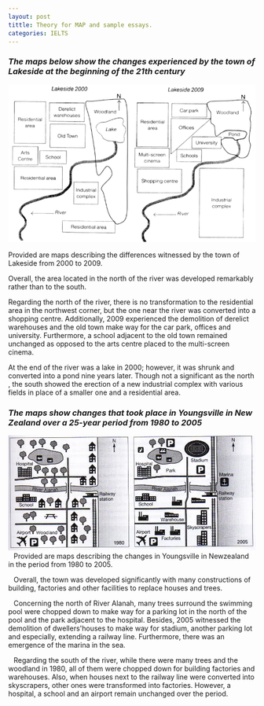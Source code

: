 ```yaml
---
layout: post
tittle: Theory for MAP and sample essays.
categories: IELTS
---
```


### ***The maps below show the changes experienced by the town of Lakeside at the beginning of the 21th century***

![alt](https://raw.githubusercontent.com/khangdltUIT/khangdltUIT.github.io/master/images/map_lakeside.png)

Provided are maps describing the differences witnessed by the town of Lakeside from 2000 to 2009.  

Overall, the area located in the north of the river was developed remarkably rather than to the south.  

Regarding the north of the river, there is no transformation to the residential area in the northwest corner, but the one near the river was converted into a shopping centre. Additionally, 2009 experienced the demolition of derelict warehouses and the old town make way for the car park, offices and university. Furthermore, a school adjacent to the old town remained unchanged as opposed to the arts centre placed to the multi-screen cinema.  

At the end of the river was a lake in 2000; however, it was shrunk and converted into a pond nine years later. Though not a significant as the north , the south showed the erection of a new industrial complex with various fields in place of a smaller one and a residential area.  
  
### ***The maps show changes that took place in Youngsville in New Zealand over a 25-year period from 1980 to 2005***
![alt](https://raw.githubusercontent.com/khangdltUIT/khangdltUIT.github.io/master/images/map_newzealand_1980_2005.jpg)
&ensp; Provided are maps describing the changes in Youngsville in Newzealand in the period from 1980 to 2005.  

&ensp; Overall, the town was developed significantly with many constructions of building, factories and other facilities to replace houses and trees.  

&ensp; Concerning the north of River Alanah, many trees surround the swimming pool were chopped down to make way for a parking lot in the north of the pool and the park adjacent to the hospital. Besides, 2005 witnessed the demolition of dwellers'houses to make way for stadium, another parking lot and especially, extending a railway line. Furthermore, there was an emergence of the marina in the sea.  

&ensp; Regarding the south of the river, while there were many trees and the woodland in 1980, all of them were chopped down for building factories and warehouses. Also, when houses next to the railway line were converted into skyscrapers, other ones were transformed into factories. However, a hospital, a school and an airport remain unchanged over the period.